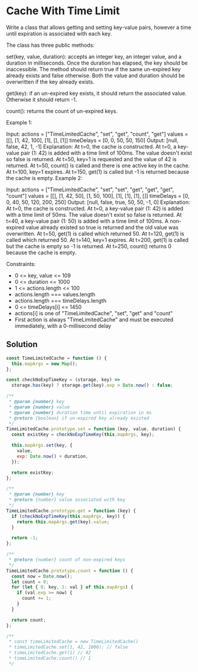 # Cache With Time Limit

Write a class that allows getting and setting key-value pairs, however a time until expiration is associated with each key.

The class has three public methods:

set(key, value, duration): accepts an integer key, an integer value, and a duration in milliseconds. Once the duration has elapsed, the key should be inaccessible. The method should return true if the same un-expired key already exists and false otherwise. Both the value and duration should be overwritten if the key already exists.

get(key): if an un-expired key exists, it should return the associated value. Otherwise it should return -1.

count(): returns the count of un-expired keys.

Example 1:

Input:
actions = ["TimeLimitedCache", "set", "get", "count", "get"]
values = [[], [1, 42, 100], [1], [], [1]]
timeDelays = [0, 0, 50, 50, 150]
Output: [null, false, 42, 1, -1]
Explanation:
At t=0, the cache is constructed.
At t=0, a key-value pair (1: 42) is added with a time limit of 100ms. The value doesn't exist so false is returned.
At t=50, key=1 is requested and the value of 42 is returned.
At t=50, count() is called and there is one active key in the cache.
At t=100, key=1 expires.
At t=150, get(1) is called but -1 is returned because the cache is empty.
Example 2:

Input:
actions = ["TimeLimitedCache", "set", "set", "get", "get", "get", "count"]
values = [[], [1, 42, 50], [1, 50, 100], [1], [1], [1], []]
timeDelays = [0, 0, 40, 50, 120, 200, 250]
Output: [null, false, true, 50, 50, -1, 0]
Explanation:
At t=0, the cache is constructed.
At t=0, a key-value pair (1: 42) is added with a time limit of 50ms. The value doesn't exist so false is returned.
At t=40, a key-value pair (1: 50) is added with a time limit of 100ms. A non-expired value already existed so true is returned and the old value was overwritten.
At t=50, get(1) is called which returned 50.
At t=120, get(1) is called which returned 50.
At t=140, key=1 expires.
At t=200, get(1) is called but the cache is empty so -1 is returned.
At t=250, count() returns 0 because the cache is empty.

Constraints:

- 0 <= key, value <= 109
- 0 <= duration <= 1000
- 1 <= actions.length <= 100
- actions.length === values.length
- actions.length === timeDelays.length
- 0 <= timeDelays[i] <= 1450
- actions[i] is one of "TimeLimitedCache", "set", "get" and "count"
- First action is always "TimeLimitedCache" and must be executed immediately, with a 0-millisecond delay

## Solution

```javascript
const TimeLimitedCache = function () {
  this.mapArgs = new Map();
};

const checkNoExpTimeKey = (storage, key) =>
  storage.has(key) ? storage.get(key).exp > Date.now() : false;

/**
 * @param {number} key
 * @param {number} value
 * @param {number} duration time until expiration in ms
 * @return {boolean} if un-expired key already existed
 */
TimeLimitedCache.prototype.set = function (key, value, duration) {
  const existKey = checkNoExpTimeKey(this.mapArgs, key);

  this.mapArgs.set(key, {
    value,
    exp: Date.now() + duration,
  });

  return existKey;
};

/**
 * @param {number} key
 * @return {number} value associated with key
 */
TimeLimitedCache.prototype.get = function (key) {
  if (checkNoExpTimeKey(this.mapArgs, key)) {
    return this.mapArgs.get(key).value;
  }

  return -1;
};

/**
 * @return {number} count of non-expired keys
 */
TimeLimitedCache.prototype.count = function () {
  const now = Date.now();
  let count = 0;
  for (let { 0: key, 1: val } of this.mapArgs) {
    if (val.exp >= now) {
      count += 1;
    }
  }

  return count;
};

/**
 * const timeLimitedCache = new TimeLimitedCache()
 * timeLimitedCache.set(1, 42, 1000); // false
 * timeLimitedCache.get(1) // 42
 * timeLimitedCache.count() // 1
 */
```
